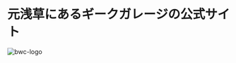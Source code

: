 # 元浅草にあるギークガレージの公式サイト

![bwc-logo](https://40.media.tumblr.com/840011b57b6e6e605aec7fc706e713c2/tumblr_nbxdweWK8d1tlpxiuo1_500.png)


